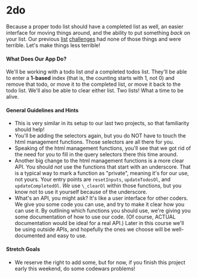 # 2do

Because a proper todo list should have a completed list as well, an easier interface for moving things around, and the ability to put something _back_ on your list. Our previous [list][bucket-list-repo] [challenges][multicalc-repo] had none of those things and were terrible. Let's make things less terrible!

#### What Does Our App Do?

We'll be working with a todo list _and_ a completed todos list. They'll be able to enter a **1-based** index (that is, the counting starts with 1, not 0) and remove that todo, or move it to the completed list, or move it back to the todo list. We'll also be able to clear either list. Two lists! What a time to be alive.

#### General Guidelines and Hints

* This is very similar in its setup to our last two projects, so that familiarity should help!
* You'll be adding the selectors again, but you do NOT have to touch the html management functions. Those selectors are all there for you.
* Speaking of the html management functions, you'll see that we got rid of the need for you to fill in the query selectors there this time around.
* Another big change to the html management functions is a more clear API. You should _not_ use the functions that start  with an underscore. That is a typical way to mark a function as "private", meaning it's for our use, not yours. Your entry points are `resetInputs`, `updateTodosOl`, and `updateCompletedOl`. _We_ use `\_clearOl` within those functions, but you know not to use it yourself because of the underscore.
* What's an API, you might ask? It's like a user interface for other coders. We give you some code you can use, and try to make it clear how you can use it. By outlining which functions you should use, we're giving you some documentation of how to use our code. (Of course, ACTUAL documentation would be ideal for a real API.) Later in this course we'll be using outside APIs, and hopefully the ones we choose will be well-documented and easy to use.

#### Stretch Goals
* We reserve the right to add some, but for now, if you finish this project early this weekend, do some codewars problems!

[bucket-list-repo]: https://github.com/abbreviatedman/bucket-list
[multicalc-repo]: https://github.com/abbreviatedman/multicalc